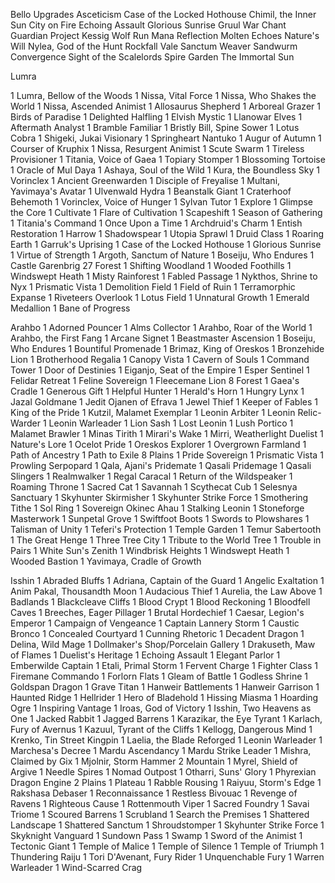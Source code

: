 Bello Upgrades
Asceticism
Case of the Locked Hothouse
Chimil, the Inner Sun
City on Fire
Echoing Assault
Glorious Sunrise
Gruul War Chant
Guardian Project
Kessig Wolf Run
Mana Reflection
Molten Echoes
Nature's Will
Nylea, God of the Hunt
Rockfall Vale
Sanctum Weaver
Sandwurm Convergence
Sight of the Scalelords
Spire Garden
The Immortal Sun

Lumra 

1 Lumra, Bellow of the Woods
1 Nissa, Vital Force
1 Nissa, Who Shakes the World
1 Nissa, Ascended Animist
1 Allosaurus Shepherd
1 Arboreal Grazer
1 Birds of Paradise
1 Delighted Halfling
1 Elvish Mystic
1 Llanowar Elves
1 Aftermath Analyst
1 Bramble Familiar
1 Bristly Bill, Spine Sower
1 Lotus Cobra
1 Shigeki, Jukai Visionary
1 Springheart Nantuko
1 Augur of Autumn
1 Courser of Kruphix
1 Nissa, Resurgent Animist
1 Scute Swarm
1 Tireless Provisioner
1 Titania, Voice of Gaea
1 Topiary Stomper
1 Blossoming Tortoise
1 Oracle of Mul Daya
1 Ashaya, Soul of the Wild
1 Kura, the Boundless Sky
1 Vorinclex
1 Ancient Greenwarden
1 Disciple of Freyalise
1 Multani, Yavimaya's Avatar
1 Ulvenwald Hydra
1 Beanstalk Giant
1 Craterhoof Behemoth
1 Vorinclex, Voice of Hunger
1 Sylvan Tutor
1 Explore
1 Glimpse the Core
1 Cultivate
1 Flare of Cultivation
1 Scapeshift
1 Season of Gathering
1 Titania's Command
1 Once Upon a Time
1 Archdruid's Charm
1 Entish Restoration
1 Harrow
1 Shadowspear
1 Utopia Sprawl
1 Druid Class
1 Roaring Earth
1 Garruk's Uprising
1 Case of the Locked Hothouse
1 Glorious Sunrise
1 Virtue of Strength
1 Argoth, Sanctum of Nature
1 Boseiju, Who Endures
1 Castle Garenbrig
27 Forest
1 Shifting Woodland
1 Wooded Foothills
1 Windswept Heath
1 Misty Rainforest
1 Fabled Passage
1 Nykthos, Shrine to Nyx
1 Prismatic Vista
1 Demolition Field
1 Field of Ruin
1 Terramorphic Expanse
1 Riveteers Overlook
1 Lotus Field
1 Unnatural Growth
1 Emerald Medallion
1 Bane of Progress

Arahbo
1 Adorned Pouncer
1 Alms Collector
1 Arahbo, Roar of the World
1 Arahbo, the First Fang
1 Arcane Signet
1 Beastmaster Ascension
1 Boseiju, Who Endures
1 Bountiful Promenade
1 Brimaz, King of Oreskos
1 Bronzehide Lion
1 Brotherhood Regalia
1 Canopy Vista
1 Cavern of Souls
1 Command Tower
1 Door of Destinies
1 Eiganjo, Seat of the Empire
1 Esper Sentinel
1 Felidar Retreat
1 Feline Sovereign
1 Fleecemane Lion
8 Forest
1 Gaea's Cradle
1 Generous Gift
1 Helpful Hunter
1 Herald's Horn
1 Hungry Lynx
1 Jazal Goldmane
1 Jedit Ojanen of Efrava
1 Jewel Thief
1 Keeper of Fables
1 King of the Pride
1 Kutzil, Malamet Exemplar
1 Leonin Arbiter
1 Leonin Relic-Warder
1 Leonin Warleader
1 Lion Sash
1 Lost Leonin
1 Lush Portico
1 Malamet Brawler
1 Minas Tirith
1 Mirari's Wake
1 Mirri, Weatherlight Duelist
1 Nature's Lore
1 Ocelot Pride
1 Oreskos Explorer
1 Overgrown Farmland
1 Path of Ancestry
1 Path to Exile
8 Plains
1 Pride Sovereign
1 Prismatic Vista
1 Prowling Serpopard
1 Qala, Ajani's Pridemate
1 Qasali Pridemage
1 Qasali Slingers
1 Realmwalker
1 Regal Caracal
1 Return of the Wildspeaker
1 Roaming Throne
1 Sacred Cat
1 Savannah
1 Scythecat Cub
1 Selesnya Sanctuary
1 Skyhunter Skirmisher
1 Skyhunter Strike Force
1 Smothering Tithe
1 Sol Ring
1 Sovereign Okinec Ahau
1 Stalking Leonin
1 Stoneforge Masterwork
1 Sunpetal Grove
1 Swiftfoot Boots
1 Swords to Plowshares
1 Talisman of Unity
1 Teferi's Protection
1 Temple Garden
1 Temur Sabertooth
1 The Great Henge
1 Three Tree City
1 Tribute to the World Tree
1 Trouble in Pairs
1 White Sun's Zenith
1 Windbrisk Heights
1 Windswept Heath
1 Wooded Bastion
1 Yavimaya, Cradle of Growth


Isshin
1 Abraded Bluffs
1 Adriana, Captain of the Guard
1 Angelic Exaltation
1 Anim Pakal, Thousandth Moon
1 Audacious Thief
1 Aurelia, the Law Above
1 Badlands
1 Blackcleave Cliffs
1 Blood Crypt
1 Blood Reckoning
1 Bloodfell Caves
1 Breeches, Eager Pillager
1 Brutal Hordechief
1 Caesar, Legion's Emperor
1 Campaign of Vengeance
1 Captain Lannery Storm
1 Caustic Bronco
1 Concealed Courtyard
1 Cunning Rhetoric
1 Decadent Dragon
1 Delina, Wild Mage
1 Dollmaker's Shop/Porcelain Gallery
1 Drakuseth, Maw of Flames
1 Duelist's Heritage
1 Echoing Assault
1 Elegant Parlor
1 Emberwilde Captain
1 Etali, Primal Storm
1 Fervent Charge
1 Fighter Class
1 Firemane Commando
1 Forlorn Flats
1 Gleam of Battle
1 Godless Shrine
1 Goldspan Dragon
1 Grave Titan
1 Hanweir Battlements
1 Hanweir Garrison
1 Haunted Ridge
1 Hellrider
1 Hero of Bladehold
1 Hissing Miasma
1 Hoarding Ogre
1 Inspiring Vantage
1 Iroas, God of Victory
1 Isshin, Two Heavens as One
1 Jacked Rabbit
1 Jagged Barrens
1 Karazikar, the Eye Tyrant
1 Karlach, Fury of Avernus
1 Kazuul, Tyrant of the Cliffs
1 Kellogg, Dangerous Mind
1 Krenko, Tin Street Kingpin
1 Laelia, the Blade Reforged
1 Leonin Warleader
1 Marchesa's Decree
1 Mardu Ascendancy
1 Mardu Strike Leader
1 Mishra, Claimed by Gix
1 Mjolnir, Storm Hammer
2 Mountain
1 Myrel, Shield of Argive
1 Needle Spires
1 Nomad Outpost
1 Otharri, Suns' Glory
1 Phyrexian Dragon Engine
2 Plains
1 Plateau
1 Rabble Rousing
1 Raiyuu, Storm's Edge
1 Rakshasa Debaser
1 Reconnaissance
1 Restless Bivouac
1 Revenge of Ravens
1 Righteous Cause
1 Rottenmouth Viper
1 Sacred Foundry
1 Savai Triome
1 Scoured Barrens
1 Scrubland
1 Search the Premises
1 Shattered Landscape
1 Shattered Sanctum
1 Shroudstomper
1 Skyhunter Strike Force
1 Skyknight Vanguard
1 Sundown Pass
1 Swamp
1 Sword of the Animist
1 Tectonic Giant
1 Temple of Malice
1 Temple of Silence
1 Temple of Triumph
1 Thundering Raiju
1 Tori D'Avenant, Fury Rider
1 Unquenchable Fury
1 Warren Warleader
1 Wind-Scarred Crag

